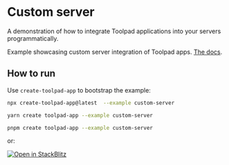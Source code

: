 # Custom server

<p class="description">A demonstration of how to integrate Toolpad applications into your servers programmatically.</p>

Example showcasing custom server integration of Toolpad apps. [The docs](https://mui.com/toolpad/concepts/custom-server/).

## How to run

Use `create-toolpad-app` to bootstrap the example:

```bash
npx create-toolpad-app@latest  --example custom-server
```

```bash
yarn create toolpad-app --example custom-server
```

```bash
pnpm create toolpad-app --example custom-server
```

or:

[![Open in StackBlitz](https://developer.stackblitz.com/img/open_in_stackblitz.svg)](https://stackblitz.com/fork/github/mui/mui-toolpad/tree/master/examples/custom-server)
